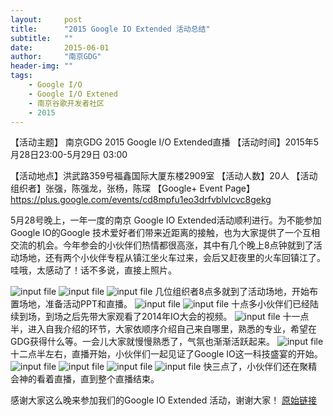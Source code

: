```yaml
---
layout:     post
title:      "2015 Google IO Extended 活动总结"
subtitle:   ""
date:       2015-06-01
author:     "南京GDG"
header-img: ""
tags:
    - Google I/O
    - Google I/O Extened
    - 南京谷歌开发者社区
    - 2015
---
```


【活动主题】 南京GDG 2015 Google I/O Extended直播
【活动时间】2015年5月28日23:00-5月29日 03:00

【活动地点】洪武路359号福鑫国际大厦东楼2909室
【活动人数】20人
【活动组织者】张强，陈强龙，张杨，陈琛
【Google+ Event Page】https://plus.google.com/events/cd8mpfu1eo3drfvblvlcvc8gekg

5月28号晚上，一年一度的南京 Google IO Extended活动顺利进行。为不能参加Google IO的Google 技术爱好者们带来近距离的接触，也为大家提供了一个互相交流的机会。今年参会的小伙伴们热情都很高涨，其中有几个晚上8点钟就到了活动场地，还有两个小伙伴专程从镇江坐火车过来，会后又赶夜里的火车回镇江了。哇哦，太感动了！话不多说，直接上照片。

<img src="http://www.chinagdg.com/forum.php?mod=image&aid=12954&size=300x300&key=4216c5a7a7adc10a50a529b1635ffac4&nocache=yes&type=fixnone" alt="input file" />
<img src="http://www.chinagdg.com/forum.php?mod=image&aid=12956&size=300x300&key=e1c7b1454128781901d65114cedbeccc&nocache=yes&type=fixnone" alt="input file" />
<img src="http://www.chinagdg.com/forum.php?mod=image&aid=12955&size=300x300&key=b9c908170285a37eb054b8b004fc1c51&nocache=yes&type=fixnone" alt="input file" />
几位组织者8点多就到了活动场地，开始布置场地，准备活动PPT和直播。

<img src="http://www.chinagdg.com/forum.php?mod=image&aid=12963&size=300x300&key=7bce3e42cd38e10184aeac7dd8044d9a&nocache=yes&type=fixnone" alt="input file" />
<img src="http://www.chinagdg.com/forum.php?mod=image&aid=12962&size=300x300&key=84fd33997fd6927fd40491c600055b07&nocache=yes&type=fixnone" alt="input file" />
十点多小伙伴们已经陆续到场，到场之后先带大家观看了2014年IO大会的视频。

<img src="http://www.chinagdg.com/forum.php?mod=image&aid=12961&size=300x300&key=faa229aa0819ce35aee9bc908d7dc1fb&nocache=yes&type=fixnone" alt="input file" />
十一点半，进入自我介绍的环节，大家依顺序介绍自己来自哪里，熟悉的专业，希望在GDG获得什么等。一会儿大家就慢慢熟悉了，气氛也渐渐活跃起来。

<img src="http://www.chinagdg.com/forum.php?mod=image&aid=12959&size=300x300&key=994f69205c63b0bf4db1d0ab3a249337&nocache=yes&type=fixnone" alt="input file" />
十二点半左右，直播开始，小伙伴们一起见证了Google IO这一科技盛宴的开始。

<img src="http://www.chinagdg.com/forum.php?mod=image&aid=12960&size=300x300&key=33c03fcba02d96396d97883e7ed9df9a&nocache=yes&type=fixnone" alt="input file" />
<img src="http://www.chinagdg.com/forum.php?mod=image&aid=12957&size=300x300&key=477cc0b9996a9dc53cd76ee7a8cc138b&nocache=yes&type=fixnone" alt="input file" />
<img src="http://www.chinagdg.com/forum.php?mod=image&aid=12958&size=300x300&key=465d9d3029ca22c3ac31a7158fbc8789&nocache=yes&type=fixnone" alt="input file" />
<img src="http://www.chinagdg.com/forum.php?mod=image&aid=12964&size=300x300&key=0bf58937404eb22fa1a1275643ce9f9b&nocache=yes&type=fixnone" alt="input file" />
快三点了，小伙伴们还在聚精会神的看着直播，直到整个直播结束。

感谢大家这么晚来参加我们的Google IO Extended 活动，谢谢大家！
<a href="http://www.chinagdg.com/thread-7090-1-1.html">原始链接</a>
